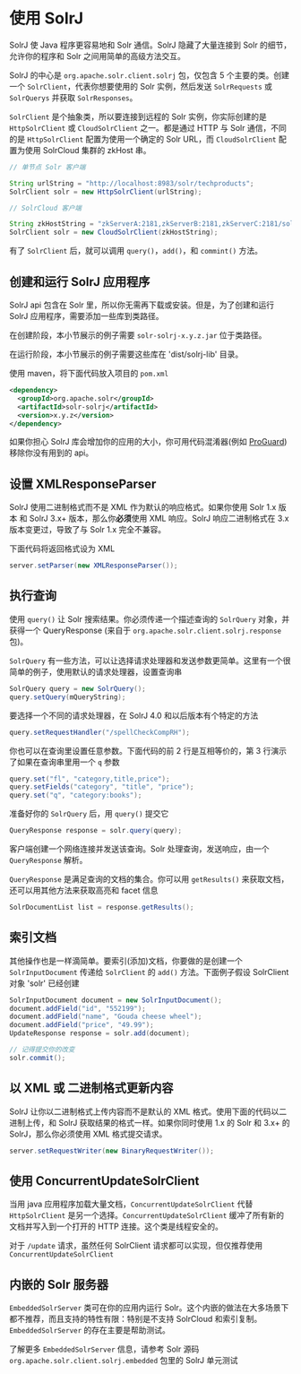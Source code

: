 # 使用 SolrJ

SolrJ 使 Java 程序更容易地和 Solr 通信。SolrJ 隐藏了大量连接到 Solr 的细节，允许你的程序和 Solr 之间用简单的高级方法交互。

SolrJ 的中心是 `org.apache.solr.client.solrj` 包，仅包含 5 个主要的类。创建一个 `SolrClient`，代表你想要使用的 Solr 实例，然后发送 `SolrRequests` 或 `SolrQuerys` 并获取 `SolrResponses`。

`SolrClient` 是个抽象类，所以要连接到远程的 Solr 实例，你实际创建的是 `HttpSolrClient` 或  `CloudSolrClient` 之一。都是通过 HTTP 与 Solr 通信，不同的是 `HttpSolrClient` 配置为使用一个确定的 Solr URL，而 `CloudSolrClient` 配置为使用 SolrCloud 集群的 zkHost 串。

```java
// 单节点 Solr 客户端

String urlString = "http://localhost:8983/solr/techproducts";
SolrClient solr = new HttpSolrClient(urlString);
```

```java
// SolrCloud 客户端

String zkHostString = "zkServerA:2181,zkServerB:2181,zkServerC:2181/solr";
SolrClient solr = new CloudSolrClient(zkHostString);
```

有了 `SolrClient` 后，就可以调用 `query()`，`add()`，和 `commint()` 方法。

## 创建和运行 SolrJ 应用程序

SolrJ api 包含在 Solr 里，所以你无需再下载或安装。但是，为了创建和运行 SolrJ 应用程序，需要添加一些库到类路径。

在创建阶段，本小节展示的例子需要 `solr-solrj-x.y.z.jar` 位于类路径。

在运行阶段，本小节展示的例子需要这些库在 'dist/solrj-lib' 目录。

使用 maven，将下面代码放入项目的 `pom.xml`

```xml
<dependency>
  <groupId>org.apache.solr</groupId>
  <artifactId>solr-solrj</artifactId>
  <version>x.y.z</version>
</dependency>
```

如果你担心 SolrJ 库会增加你的应用的大小，你可用代码混淆器(例如 [ProGuard](proguard.sourceforge.net))移除你没有用到的 api。

## 设置 XMLResponseParser

SolrJ 使用二进制格式而不是 XML 作为默认的响应格式。如果你使用 Solr 1.x 版本 和 SolrJ 3.x+ 版本，那么你**必须**使用 XML 响应。SolrJ 响应二进制格式在 3.x 版本变更过，导致了与 Solr 1.x 完全不兼容。

下面代码将返回格式设为 XML

```java
server.setParser(new XMLResponseParser());
```

## 执行查询

使用 `query()` 让 Solr 搜索结果。你必须传递一个描述查询的 `SolrQuery` 对象，并获得一个 QueryResponse (来自于 `org.apache.solr.client.solrj.response` 包)。

`SolrQuery` 有一些方法，可以让选择请求处理器和发送参数更简单。这里有一个很简单的例子，使用默认的请求处理器，设置查询串

```java
SolrQuery query = new SolrQuery();
query.setQuery(mQueryString);
```

要选择一个不同的请求处理器，在 SolrJ 4.0 和以后版本有个特定的方法

```java
query.setRequestHandler("/spellCheckCompRH");
```

你也可以在查询里设置任意参数。下面代码的前 2 行是互相等价的，第 3 行演示了如果在查询串里用一个 `q` 参数

```java
query.set("fl", "category,title,price");
query.setFields("category", "title", "price");
query.set("q", "category:books");
```

准备好你的 `SolrQuery` 后，用 `query()` 提交它

```java
QueryResponse response = solr.query(query);
```

客户端创建一个网络连接并发送该查询。Solr 处理查询，发送响应，由一个 `QueryResponse` 解析。

`QueryResponse` 是满足查询的文档的集合。你可以用 `getResults()` 来获取文档，还可以用其他方法来获取高亮和 facet 信息

```java
SolrDocumentList list = response.getResults();
```

## 索引文档

其他操作也是一样滴简单。要索引(添加)文档，你要做的是创建一个 `SolrInputDocument` 传递给 `SolrClient` 的 `add()` 方法。下面例子假设 SolrClient 对象 'solr' 已经创建

```java
SolrInputDocument document = new SolrInputDocument();
document.addField("id", "552199");
document.addField("name", "Gouda cheese wheel");
document.addField("price", "49.99");
UpdateResponse response = solr.add(document);

// 记得提交你的改变
solr.commit();
```

## 以 XML 或 二进制格式更新内容

SolrJ 让你以二进制格式上传内容而不是默认的 XML 格式。使用下面的代码以二进制上传，和 SolrJ 获取结果的格式一样。如果你同时使用 1.x 的 Solr 和 3.x+ 的 SolrJ，那么你必须使用 XML 格式提交请求。

```java
server.setRequestWriter(new BinaryRequestWriter());
```

## 使用 ConcurrentUpdateSolrClient

当用 java 应用程序加载大量文档，`ConcurrentUpdateSolrClient` 代替 `HttpSolrClient` 是另一个选择。`ConcurrentUpdateSolrClient` 缓冲了所有新的文档并写入到一个打开的 HTTP 连接。这个类是线程安全的。

对于 `/update` 请求，虽然任何 SolrClient 请求都可以实现，但仅推荐使用 `ConcurrentUpdateSolrClient`

## 内嵌的 Solr 服务器

`EmbeddedSolrServer` 类可在你的应用内运行 Solr。这个内嵌的做法在大多场景下都不推荐，而且支持的特性有限：特别是不支持 SolrCloud 和索引复制。`EmbeddedSolrServer` 的存在主要是帮助测试。

了解更多 `EmbeddedSolrServer` 信息，请参考 Solr 源码 `org.apache.solr.client.solrj.embedded` 包里的 SolrJ 单元测试
